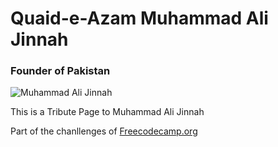 
<h1 id="title">Quaid-e-Azam Muhammad Ali Jinnah</h1>
        <h3 id="title">Founder of Pakistan</h3>
            <img id="image" src="https://github.com/IQaaaa/Tribute-Page/assets/123905576/cf65df44-f504-4ae8-bc0c-d966e792f745"
 alt="Muhammad Ali Jinnah"
                title="Muhammad Ali Jinnah" />  
            <p>This is a Tribute Page to Muhammad Ali Jinnah</p>
            <p>Part of the chanllenges of <a href="https://www.freecodecamp.org" target="_blank">Freecodecamp.org </a></p>
